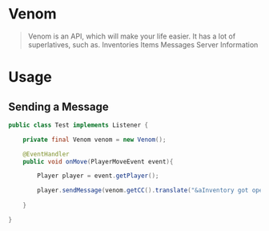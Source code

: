 # Venom

> Venom is an API, which will make your life easier. It has a lot of superlatives, such as.
> Inventories
> Items
> Messages
> Server Information 

# Usage

## Sending a Message

```java
public class Test implements Listener {

    private final Venom venom = new Venom();

    @EventHandler
    public void onMove(PlayerMoveEvent event){

        Player player = event.getPlayer();

        player.sendMessage(venom.getCC().translate("&aInventory got opened"));
        
    }

}
```
